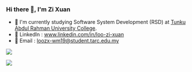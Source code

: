 ### Hi there 👋, I'm Zi Xuan
- 🌱 I'm currently studying Software System Development (RSD) at <a href="https://www.tarc.edu.my/" target="_blank">Tunku Abdul Rahman University College<a/>.
- :link: Linkedln : <a href="https://www.linkedin.com/in/loo-zi-xuan/" target="_blank">www.linkedin.com/in/loo-zi-xuan</a>
- :e-mail: Email : <a href="mailto:loozx-wm19@student.tarc.edu.my" target="_blank">loozx-wm19@student.tarc.edu.my</a> 

<a href="https://github.com/loozixuan/loozixuan">
  <img align="center" src="https://github-readme-stats.vercel.app/api?username=loozixuan&count_private=true&show_icons=true&theme=dark&hide=issues,prs" />
</a>

  <p></p>
  
<a href="#">
  <img align="center" src="https://github-readme-stats.vercel.app/api/top-langs/?username=loozixuan&layout=compact&theme=dark" />
</a>
 
